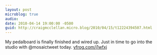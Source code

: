 ```yaml
---
layout: post
microblog: true
audio: 
date: 2010-04-14 19:00:00 -0500
guid: http://craigmcclellan.micro.blog/2010/04/15/t12224394507.html
---
```

My pedalboard is finally finished and wired up. Just in time to go into the studio with @mosaictweet today.  [yfrog.com/j1wfxj](http://yfrog.com/j1wfxj)
